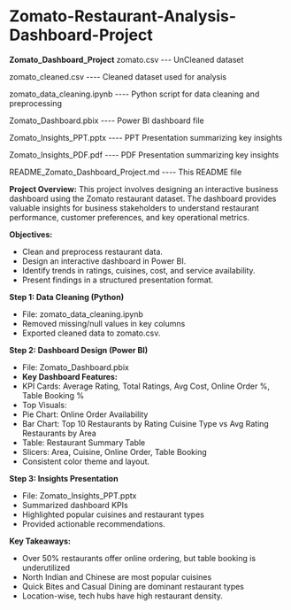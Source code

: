 # Zomato-Restaurant-Analysis-Dashboard-Project

**Zomato_Dashboard_Project**
zomato.csv  --- UnCleaned dataset 

zomato_cleaned.csv  ---- Cleaned dataset used for analysis

zomato_data_cleaning.ipynb ---- Python script for data cleaning and preprocessing

Zomato_Dashboard.pbix ---- Power BI dashboard file

Zomato_Insights_PPT.pptx ---- PPT Presentation summarizing key insights

Zomato_Insights_PDF.pdf ---- PDF Presentation summarizing key insights

README_Zomato_Dashboard_Project.md ---- This README file

**Project Overview:**
This project involves designing an interactive business dashboard using the Zomato restaurant dataset. 
The dashboard provides valuable insights for business stakeholders to understand restaurant performance, customer preferences, and key operational metrics.

**Objectives:**
* Clean and preprocess restaurant data.
* Design an interactive dashboard in Power BI.
* Identify trends in ratings, cuisines, cost, and service availability.
* Present findings in a structured presentation format.

**Step 1: Data Cleaning (Python)**
* File: zomato_data_cleaning.ipynb
* Removed missing/null values in key columns
* Exported cleaned data to zomato.csv.

**Step 2: Dashboard Design (Power BI)**
* File: Zomato_Dashboard.pbix
* **Key Dashboard Features:**
* KPI Cards: Average Rating, Total Ratings, Avg Cost, Online Order %, Table Booking %
* Top Visuals:
* Pie Chart: Online Order Availability
* Bar Chart: Top 10 Restaurants by Rating
           Cuisine Type vs Avg Rating
           Restaurants by Area
* Table: Restaurant Summary Table
* Slicers: Area, Cuisine, Online Order, Table Booking
* Consistent color theme and layout.

**Step 3: Insights Presentation**
* File: Zomato_Insights_PPT.pptx
* Summarized dashboard KPIs
* Highlighted popular cuisines and restaurant types
* Provided actionable recommendations.

**Key Takeaways:**
* Over 50% restaurants offer online ordering, but table booking is underutilized
* North Indian and Chinese are most popular cuisines
* Quick Bites and Casual Dining are dominant restaurant types
* Location-wise, tech hubs have high restaurant density.

